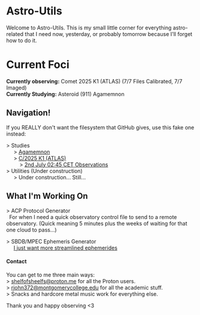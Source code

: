 # Astro-Utils

Welcome to Astro-Utils. This is my small little corner for everything astro-related that I need now, yesterday, or probably tomorrow because I'll forget how to do it.

# Current Foci

**Currently observing:** Comet 2025 K1 (ATLAS) (7/7 Files Calibrated, 7/7 Imaged)  
**Currently Studying:** Asteroid (911) Agamemnon

## Navigation!

If you REALLY don't want the filesystem that GitHub gives, use this fake one instead:

\> Studies  
&nbsp;&nbsp;&nbsp;&nbsp; \> [Agamemnon](https://www.github.com/ShelfofSheElfs/Astro-Utils/Agamemnon-Study)  
&nbsp;&nbsp;&nbsp;&nbsp; \> [C/2025 K1 (ATLAS)](https://github.com/ShelfofSheElfs/Astro-Utils/tree/main/CT2025%20K110)  
&nbsp;&nbsp;&nbsp;&nbsp;&nbsp;&nbsp;&nbsp;&nbsp; \> [2nd July 02:45 CET Observations](https://github.com/ShelfofSheElfs/Astro-Utils/tree/main/CT2025%20K110/024527)  
\> Utilities (Under construction)  
&nbsp;&nbsp;&nbsp;&nbsp; \> Under construction... Still...  

## What I'm Working On

\> ACP Protocol Generator  
&nbsp; For when I need a quick observatory control file to send to a remote observatory. (Quick meaning 5 minutes plus the weeks of waiting for that one cloud to pass...)  

\> SBDB/MPEC Ephemeris Generator  
&nbsp;&nbsp;&nbsp;&nbsp; [I just want more streamlined ephemerides](https://media.tenor.com/EnfUQlTnMF8AAAAi/disintegrating-meme-aughh-meme.gif)

#### Contact

You can get to me three main ways:  
\> <shelfofsheelfs@proton.me> for all the Proton users.  
\> <rjohn372@montgomerycollege.edu> for all the academic stuff.  
\> Snacks and hardcore metal music work for everything else.  

Thank you and happy observing \<3
